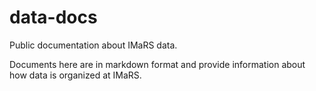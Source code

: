 # data-docs
Public documentation about IMaRS data.

Documents here are in markdown format and provide information about how data is organized at IMaRS.
